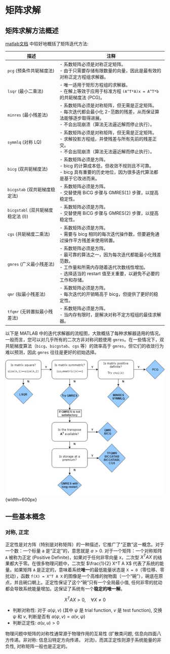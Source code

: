 # 矩阵求解


## 矩阵求解方法概述

[matlab文档](https://www.mathworks.com/help/matlab/math/iterative-methods-for-linear-systems.html) 中较好地概括了矩阵迭代方法:

| 描述 | 注释 |
| --- | --- |
| `pcg` (预条件共轭梯度法) | - 系数矩阵必须是对称正定矩阵。<br>- 由于只需要存储有限数量的向量，因此是最有效的对称正定方程组求解器。 |
| `lsqr` (最小二乘法) | - 唯一适用于矩形方程组的求解器。<br>- 在解上等效于应用于标准方程 `(A^T*A)x = A^T*b` 的共轭梯度法 (PCG)。 |
| `minres` (最小残差法) | - 系数矩阵必须是对称矩阵，但无需是正定矩阵。<br>- 每次迭代都会最小化 2-范数的残差，从而保证算法能够逐步取得进展。<br>- 不会出现崩溃（算法无法逼近解而停止执行）。 |
| `symmlq` (对称 LQ) | - 系数矩阵必须是对称矩阵，但无需是正定矩阵。<br>- 求解投影方程组，并使残差与所有先前的残差正交。<br>- 不会出现崩溃（算法无法逼近解而停止执行）。 |
| `bicg` (双共轭梯度法) | - 系数矩阵必须是方阵。<br>- bicg 的计算成本低，但收敛不规则且不可靠。<br>- bicg 具有重要的历史地位，因为很多迭代算法都是基于它改进而来。 |
| `bicgstab` (双共轭梯度稳定法) | - 系数矩阵必须是方阵。<br>- 交替使用 BiCG 步骤与 GMRES(1) 步骤，以提高稳定性。 |
| `bicgstabl` (双共轭梯度稳定法 (l)) | - 系数矩阵必须是方阵。<br>- 交替使用 BiCG 步骤与 GMRES(2) 步骤，以提高稳定性。 |
| `cgs` (共轭梯度二乘法) | - 系数矩阵必须是方阵。<br>- 需要与 bicg 相同的每次迭代操作数，但要避免通过操作平方残差来使用转置。 |
| `gmres` (广义最小残差法) | - 系数矩阵必须是方阵。<br>- 最可靠的算法之一，因为每次迭代都能最小化残差范数。<br>- 工作量和所需内存随着迭代次数线性增加。<br>- 选择适当的 restart 值至关重要，以避免不必要的工作和存储。 |
| `qmr` (拟最小残差法) | - 系数矩阵必须是方阵。<br>- 每次迭代的开销略高于 bicg，但提供了更好的稳定性。 |
| `tfqmr` (无转置拟最小残差法) | - 系数矩阵必须是方阵。<br>- 当内存有限时，是解决对称不定方程组的最佳求解器。 |


以下是 MATLAB 中的迭代求解器的流程图，大致概括了每种求解器适用的情况。一般而言，您可以对几乎所有的二次方非对称问题使用 `gmres`。在一些情况下，双共轭梯度算法（`bicg`、`bicgstab`、`cgs` 等）的效率高于 `gmres`，但它们的收敛行为难以预测，因此 `gmres` 往往是更好的初始选择。

![输入图片说明](https://github.com/ymma98/picx-images-hosting/raw/master/20250718/image.6f0z47iuhc.webp){width=600px}

## 一些基本概念

### 对称, 正定

正定性是对方阵（特别是对称矩阵）的一种描述，它推广了“正数”这一概念。对于一个数：一个标量 a 是“正定”的，意思就是 $a>0$.  对于一个矩阵：一个对称矩阵 `A` 被称为正定 (Positive Definite)，如果对于任何非零向量 `X`，二次型 $X^T A X$ 的结果都大于零。在很多物理问题中，二次型 $\frac{1}{2} X^T A X$ 代表了系统的能量。如果矩阵 `A` 是正定的，意味着系统**唯一**的最低能量状态是 `X = 0`（零位移、零扰动），函数 `f(X) = X^T A X` 的图像是一个高维的抛物面（一个“碗”），碗底在原点，并且碗口朝上。正定性保证了这个“碗”只有一个全局最小值, 任何非零的扰动都会导致系统能量增加。这保证了系统有一个**稳定的唯一解**。

$$
X^T A X > 0, \quad \forall X \neq 0
$$

* 判断对称性: 对于 $a(\psi,v)$ (其中 $\psi$ 是 trial function, $v$ 是 test function), 交换 $\psi$ 和 $v$, 判断是否有 $a(\psi,v) = a(v,\psi)$
* 判断正定性: $a(u,u) >0$

物理问题中矩阵的对称性通常源于物理作用的互易性 (扩散类问题, 信息向四面八方传递。非对称: 信息沿特定方向传递， 对流)，而其正定性则源于系统能量的非负性, 对称矩阵一般也是正定的。

<!--stackedit_data:
eyJoaXN0b3J5IjpbMTE1NTg3OTQ5MSwtMTYyNDAxMTE0LDk4MT
A0MjgxOCwxMDQ0MjE5MjE0LC0xMjI3ODQyNTI3XX0=
-->
